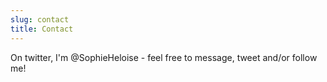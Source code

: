 ```yaml
---
slug: contact
title: Contact
---
```


On twitter, I'm @SophieHeloise - feel free to message, tweet and/or follow me!